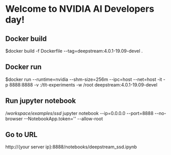 # Welcome to NVIDIA AI Developers day!

## Docker build
$docker build -f Dockerfile --tag=deepstream:4.0.1-19.09-devel .

## Docker run

$docker run --runtime=nvidia --shm-size=256m --ipc=host --net=host -it -p 8888:8888  -v <tlt mount path>:/tlt-experiments -w /root deepstream:4.0.1-19.09-devel


## Run jupyter notebook
$/workspace/examples/ssd$ jupyter notebook --ip=0.0.0.0 --port=8888 --no-browser --NotebookApp.token='' --allow-root

## Go to URL
http://{your server ip}:8888/notebooks/deepstream_ssd.ipynb
